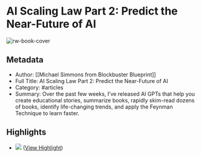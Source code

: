# AI Scaling Law Part 2: Predict the Near-Future of AI

![rw-book-cover](https://readwise-assets.s3.amazonaws.com/static/images/article0.00998d930354.png)

## Metadata
- Author: [[Michael Simmons from Blockbuster Blueprint]]
- Full Title: AI Scaling Law Part 2: Predict the Near-Future of AI
- Category: #articles
- Summary: Over the past few weeks, I’ve released AI GPTs that help you create educational stories, summarize books, rapidly skim-read dozens of books, identify life-changing trends, and apply the Feynman Technique to learn faster.

## Highlights
- ![](https://substackcdn.com/image/fetch/w_2912,c_limit,f_auto,q_auto:good,fl_progressive:steep/https%3A%2F%2Fsubstack-post-media.s3.amazonaws.com%2Fpublic%2Fimages%2F50cb07d3-7a20-42bb-b2cf-15ea100557ee_1462x1236.jpeg) ([View Highlight](https://read.readwise.io/read/01href23rcp2xjyeh0e283yhxx))
